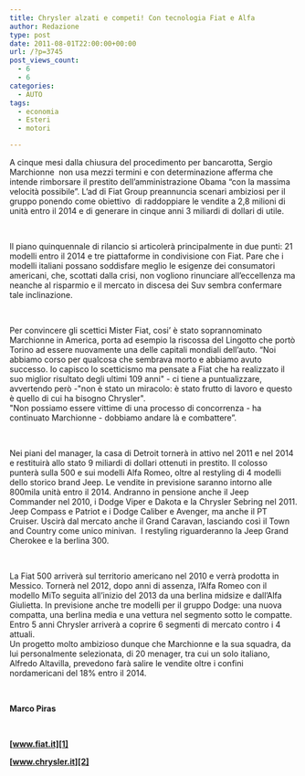 ```yaml
---
title: Chrysler alzati e competi! Con tecnologia Fiat e Alfa
author: Redazione
type: post
date: 2011-08-01T22:00:00+00:00
url: /?p=3745
post_views_count:
  - 6
  - 6
categories:
  - AUTO
tags:
  - economia
  - Esteri
  - motori

---
```

A cinque mesi dalla chiusura del procedimento per bancarotta, Sergio Marchionne&nbsp; non usa mezzi termini e con determinazione afferma che intende rimborsare il prestito dell&#8217;amministrazione Obama &ldquo;con la massima velocit&agrave; possibile&rdquo;. L&#8217;ad di Fiat Group preannuncia scenari ambiziosi per il gruppo ponendo come obiettivo&nbsp; di raddoppiare le vendite a 2,8 milioni di unit&agrave; entro il 2014 e di generare in cinque anni 3 miliardi di dollari di utile.

&nbsp;

Il piano quinquennale di rilancio si articoler&agrave; principalmente in due punti: 21 modelli entro il 2014 e tre piattaforme in condivisione con Fiat. Pare che i modelli italiani possano soddisfare meglio le esigenze dei consumatori americani, che, scottati dalla crisi, non vogliono rinunciare all&#8217;eccellenza ma neanche al risparmio e il mercato in discesa dei Suv sembra confermare tale inclinazione.

&nbsp;

Per convincere gli scettici Mister Fiat, cosi&#8217; &egrave; stato soprannominato Marchionne in America, porta ad esempio la riscossa del Lingotto che port&ograve; Torino ad essere nuovamente una delle capitali mondiali dell&#8217;auto. &ldquo;Noi abbiamo corso per qualcosa che sembrava morto e abbiamo avuto successo. Io capisco lo scetticismo ma pensate a Fiat che ha realizzato il suo miglior risultato degli ultimi 109 anni" &#45; ci tiene a puntualizzare, avvertendo per&ograve; &#45;"non &egrave; stato un miracolo: &egrave; stato frutto di lavoro e questo &egrave; quello di cui ha bisogno Chrysler".  
"Non possiamo essere vittime di una processo di concorrenza &#45; ha continuato Marchionne &#45; dobbiamo andare l&agrave; e combattere&rdquo;.

&nbsp;

Nei piani del manager, la casa di Detroit torner&agrave; in attivo nel 2011 e nel 2014 e restituir&agrave; allo stato 9 miliardi di dollari ottenuti in prestito. Il colosso punter&agrave; sulla 500 e sui modelli Alfa Romeo, oltre al restyling di 4 modelli dello storico brand Jeep. Le vendite in previsione saranno intorno alle 800mila unit&agrave; entro il 2014. Andranno in pensione anche il Jeep Commander nel 2010, i Dodge Viper e Dakota e la Chrysler Sebring nel 2011. Jeep Compass e Patriot e i Dodge Caliber e Avenger, ma anche il PT Cruiser. Uscir&agrave; dal mercato anche il Grand Caravan, lasciando cos&igrave; il Town and Country come unico minivan.&nbsp; I restyling riguarderanno la Jeep Grand Cherokee e la berlina 300.

&nbsp;

La Fiat 500 arriver&agrave; sul territorio americano nel 2010 e verr&agrave; prodotta in Messico. Torner&agrave; nel 2012, dopo anni di assenza, l&#8217;Alfa Romeo con il modello MiTo seguita all&#8217;inizio del 2013 da una berlina midsize e dall&#8217;Alfa Giulietta. In previsione anche tre modelli per il gruppo Dodge: una nuova compatta, una berlina media e una vettura nel segmento sotto le compatte. Entro 5 anni Chrysler arriver&agrave; a coprire 6 segmenti di mercato contro i 4 attuali.  
Un progetto molto ambizioso dunque che Marchionne e la sua squadra, da lui personalmente selezionata, di 20 menager, tra cui un solo italiano, Alfredo Altavilla, prevedono far&agrave; salire le vendite oltre i confini nordamericani del 18% entro il 2014.

&nbsp;

**Marco Piras**

&nbsp;

**[www.fiat.it][1]**

**[www.chrysler.it][2]**

 [1]: https://www.fiat.it
 [2]: https://www.chrysler.it